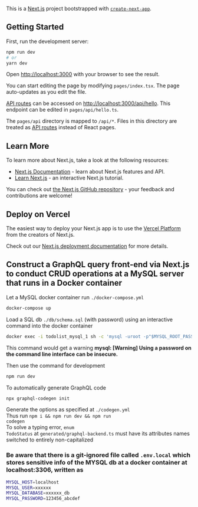 This is a [Next.js](https://nextjs.org/) project bootstrapped with [`create-next-app`](https://github.com/vercel/next.js/tree/canary/packages/create-next-app).

## Getting Started

First, run the development server:

```bash
npm run dev
# or
yarn dev
```

Open [http://localhost:3000](http://localhost:3000) with your browser to see the result.

You can start editing the page by modifying `pages/index.tsx`. The page auto-updates as you edit the file.

[API routes](https://nextjs.org/docs/api-routes/introduction) can be accessed on [http://localhost:3000/api/hello](http://localhost:3000/api/hello). This endpoint can be edited in `pages/api/hello.ts`.

The `pages/api` directory is mapped to `/api/*`. Files in this directory are treated as [API routes](https://nextjs.org/docs/api-routes/introduction) instead of React pages.

## Learn More

To learn more about Next.js, take a look at the following resources:

- [Next.js Documentation](https://nextjs.org/docs) - learn about Next.js features and API.
- [Learn Next.js](https://nextjs.org/learn) - an interactive Next.js tutorial.

You can check out [the Next.js GitHub repository](https://github.com/vercel/next.js/) - your feedback and contributions are welcome!

## Deploy on Vercel

The easiest way to deploy your Next.js app is to use the [Vercel Platform](https://vercel.com/new?utm_medium=default-template&filter=next.js&utm_source=create-next-app&utm_campaign=create-next-app-readme) from the creators of Next.js.

Check out our [Next.js deployment documentation](https://nextjs.org/docs/deployment) for more details.

## Construct a GraphQL query front-end via Next.js to conduct CRUD operations at a MySQL server that runs in a Docker container  

Let a MySQL docker container run <code>./docker-compose.yml</code>
```bash
docker-compose up
```

Load a SQL db <code>./db/schema.sql</code> (with password) using an interactive command into the docker container
```bash
docker exec -i todolist_mysql_1 sh -c 'mysql -uroot -p"$MYSQL_ROOT_PASSWORD" $MYSQL_DATABASE' < db/schema.sql 
```
This command would get a warning <b>mysql: [Warning] Using a password on the command line interface can be insecure.</b>

Then use the command for development
```bash
npm run dev
```

To automatically generate GraphQL code
```bash
npx graphql-codegen init
```
Generate the options as specified at <code>./codegen.yml</code><br/>
Thus run <code>npm i && npm run dev && npm run codegen</code><br />
To solve a typing error, <code>enum TodoStatus</code> at <code>generated/graphql-backend.ts</code> must have its attributes names switched to entirely non-capitalized

### Be aware that there is a git-ignored file called <code>.env.local</code> which stores sensitive info of the MYSQL db at a docker container at localhost:3306, written as
```bash
MYSQL_HOST=localhost
MYSQL_USER=xxxxxx
MYSQL_DATABASE=xxxxxx_db
MYSQL_PASSWORD=123456_abcdef
```